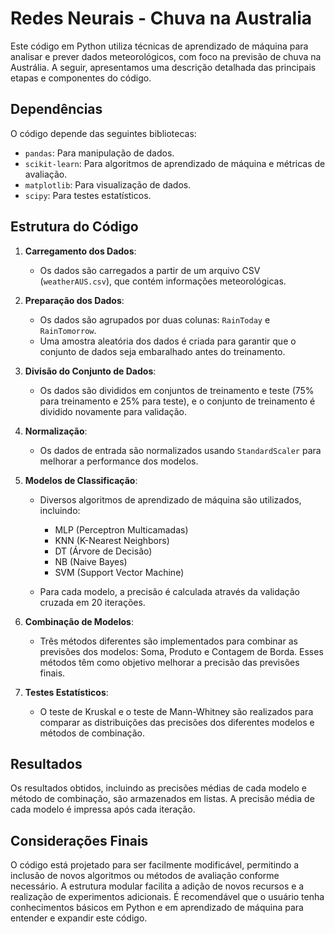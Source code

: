 # Redes Neurais - Chuva na Australia

Este código em Python utiliza técnicas de aprendizado de máquina para analisar e prever dados meteorológicos, com foco na previsão de chuva na Austrália. A seguir, apresentamos uma descrição detalhada das principais etapas e componentes do código.

## Dependências

O código depende das seguintes bibliotecas:

- `pandas`: Para manipulação de dados.
- `scikit-learn`: Para algoritmos de aprendizado de máquina e métricas de avaliação.
- `matplotlib`: Para visualização de dados.
- `scipy`: Para testes estatísticos.

## Estrutura do Código

1. **Carregamento dos Dados**:
   - Os dados são carregados a partir de um arquivo CSV (`weatherAUS.csv`), que contém informações meteorológicas.

2. **Preparação dos Dados**:
   - Os dados são agrupados por duas colunas: `RainToday` e `RainTomorrow`.
   - Uma amostra aleatória dos dados é criada para garantir que o conjunto de dados seja embaralhado antes do treinamento.

3. **Divisão do Conjunto de Dados**:
   - Os dados são divididos em conjuntos de treinamento e teste (75% para treinamento e 25% para teste), e o conjunto de treinamento é dividido novamente para validação.

4. **Normalização**:
   - Os dados de entrada são normalizados usando `StandardScaler` para melhorar a performance dos modelos.

5. **Modelos de Classificação**:
   - Diversos algoritmos de aprendizado de máquina são utilizados, incluindo:
     - MLP (Perceptron Multicamadas)
     - KNN (K-Nearest Neighbors)
     - DT (Árvore de Decisão)
     - NB (Naive Bayes)
     - SVM (Support Vector Machine)

   - Para cada modelo, a precisão é calculada através da validação cruzada em 20 iterações.

6. **Combinação de Modelos**:
   - Três métodos diferentes são implementados para combinar as previsões dos modelos: Soma, Produto e Contagem de Borda. Esses métodos têm como objetivo melhorar a precisão das previsões finais.

7. **Testes Estatísticos**:
   - O teste de Kruskal e o teste de Mann-Whitney são realizados para comparar as distribuições das precisões dos diferentes modelos e métodos de combinação.

## Resultados

Os resultados obtidos, incluindo as precisões médias de cada modelo e método de combinação, são armazenados em listas. A precisão média de cada modelo é impressa após cada iteração.

## Considerações Finais

O código está projetado para ser facilmente modificável, permitindo a inclusão de novos algoritmos ou métodos de avaliação conforme necessário. A estrutura modular facilita a adição de novos recursos e a realização de experimentos adicionais. É recomendável que o usuário tenha conhecimentos básicos em Python e em aprendizado de máquina para entender e expandir este código.
